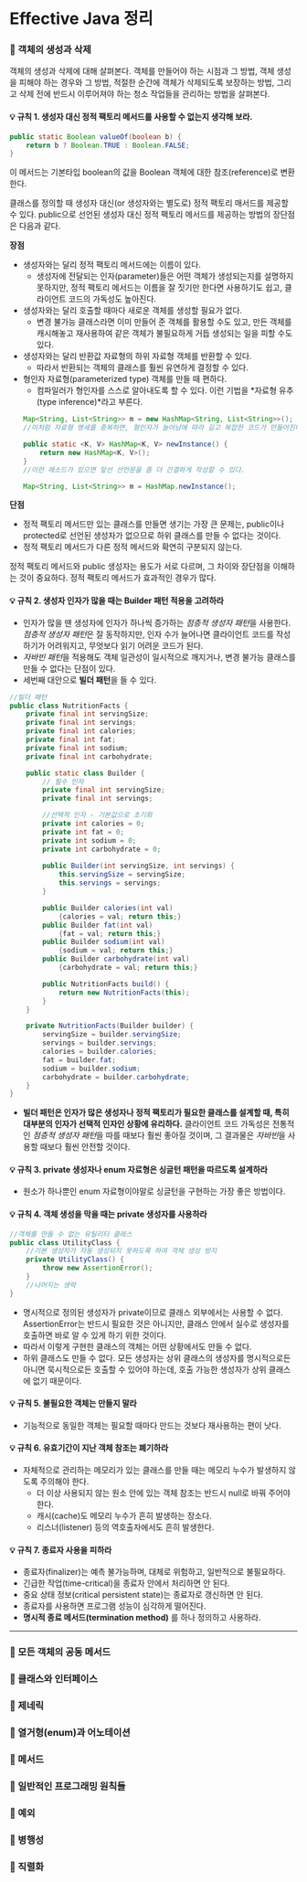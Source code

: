 # Effective Java 정리

### :pushpin: 객체의 생성과 삭제
객체의 생성과 삭제에 대해 살펴본다. 객체를 만들어야 하는 시점과 그 방법, 객체 생성을 피해야 하는 경우와 그 방법, 적절한 순간에 객체가 삭제되도록 보장하는 방법, 그리고 삭제 전에 반드시 이루어져야 하는 청소 작업들을 관리하는 방법을 살펴본다.

#### :bulb: 규칙 1. 생성자 대신 정적 팩토리 메서드를 사용할 수 없는지 생각해 보라.
```java
public static Boolean valueOf(boolean b) {
    return b ? Boolean.TRUE : Boolean.FALSE;
}
```
이 메서드는 기본타입 boolean의 값을 Boolean 객체에 대한 참조(reference)로 변환한다.

클래스를 정의할 때 생성자 대신(or 생성자와는 별도로) 정적 팩토리 매서드를 제공할 수 있다. public으로 선언된 생성자 대신 정적 팩토리 메서드를 제공하는 방법의 장단점은 다음과 같다.

**장점**
* 생성자와는 달리 정적 팩토리 메서드에는 이름이 있다.
    - 생성자에 전달되는 인자(parameter)들은 어떤 객체가 생성되는지를 설명하지 못하지만, 정적 팩토리 메서드는 이름을 잘 짓기만 한다면 사용하기도 쉽고, 클라이언트 코드의 가독성도 높아진다.
* 생성자와는 달리 호출할 때마다 새로운 객체를 생성할 필요가 없다.
    - 변경 불가능 클래스라면 이미 만들어 준 객체를 활용할 수도 있고, 만든 객체를 캐시해놓고 재사용하여 같은 객체가 불필요하게 거듭 생성되는 일을 피할 수도 있다.
* 생성자와는 달리 반환값 자료형의 하위 자료형 객체를 반환할 수 있다.
    - 따라서 반환되는 객체의 클래스를 훨씬 유연하게 결정할 수 있다.
* 형인자 자료형(parameterized type) 객체를 만들 때 편하다.
    - 컴파일러가 형인자를 스스로 알아내도록 할 수 있다. 이런 기법을 *자료형 유추(type inference)*라고 부른다.
    ```java
    Map<String, List<String>> m = new HashMap<String, List<String>>();
    //이처럼 자료형 명세를 중복하면, 형인자가 늘어남에 따라 길고 복잡한 코드가 만들어진다. 여기서

    public static <K, V> HashMap<K, V> newInstance() {
        return new HashMap<K, V>();
    }
    //이런 메소드가 있으면 앞선 선언문을 좀 더 간결하게 작성할 수 있다.

    Map<String, List<String>> m = HashMap.newInstance();
    ```

**단점**
* 정적 팩토리 메서드만 있는 클래스를 만들면 생기는 가장 큰 문제는, public이나 protected로 선언된 생성자가 없으므로 하위 클래스를 만들 수 없다는 것이다.
* 정적 팩토리 메서드가 다른 정적 메서드와 확연히 구분되지 않는다.

정적 팩토리 메서드와 public 생성자는 용도가 서로 다르며, 그 차이와 장단점을 이해하는 것이 중요하다. 정적 팩토리 메서드가 효과적인 경우가 많다.

#### :bulb: 규칙 2. 생성자 인자가 많을 때는 Builder 패턴 적용을 고려하라
* 인자가 많을 땐 생성자에 인자가 하나씩 증가하는 *점층적 생성자 패턴*을 사용한다. *점층적 생성자 패턴*은 잘 동작하지만, 인자 수가 늘어나면 클라이언트 코드를 작성하기가 어려워지고, 무엇보다 읽기 어려운 코드가 된다.
* *자바빈 패턴*을 적용해도 객체 일관성이 일시적으로 깨지거나, 변경 불가능 클래스를 만들 수 없다는 단점이 있다.
* 세번째 대안으로 **빌더 패턴**을 들 수 있다.
```java
//빌더 패턴
public class NutritionFacts {
    private final int servingSize;
    private final int servings;
    private final int calories;
    private final int fat;
    private final int sodium;
    private final int carbohydrate;

    public static class Builder {
        // 필수 인자
        private final int servingSize;
        private final int servings;

        //선택적 인자 - 기본값으로 초기화
        private int calories = 0;
        private int fat = 0;
        private int sodium = 0;
        private int carbohydrate = 0;
        
        public Builder(int servingSize, int servings) {
            this.servingSize = servingSize;
            this.servings = servings;
        }

        public Builder calories(int val)
            {calories = val; return this;}
        public Builder fat(int val)
            {fat = val; return this;}
        public Builder sodium(int val)
            {sodium = val; return this;}
        public Builder carbohydrate(int val)
            {carbohydrate = val; return this;}

        public NutritionFacts build() {
            return new NutritionFacts(this);
        }
    }

    private NutritionFacts(Builder builder) {
        servingSize = builder.servingSize;
        servings = builder.servings;
        calories = builder.calories;
        fat = builder.fat;
        sodium = builder.sodium;
        carbohydrate = builder.carbohydrate;
    }
}
```
* **빌더 패턴은 인자가 많은 생성자나 정적 팩토리가 필요한 클래스를 설계할 때, 특히 대부분의 인자가 선택적 인자인 상황에 유리하다.** 클라이언트 코드 가독성은 전통적인 *점층적 생성자 패턴*을 따를 때보다 훨씬 좋아질 것이며, 그 결과물은 *자바빈*을 사용할 때보다 훨씬 안전할 것이다.

#### :bulb: 규칙 3. private 생성자나 enum 자료형은 싱글턴 패턴을 따르도록 설계하라
* 원소가 하나뿐인 enum 자료형이야말로 싱글턴을 구현하는 가장 좋은 방법이다.

#### :bulb: 규칙 4. 객체 생성을 막을 때는 private 생성자를 사용하라
```java
//객체를 만들 수 없는 유틸리티 클래스
public class UtilityClass {
    //기본 생성자가 자동 생성되지 못하도록 하여 객체 생성 방지
    private UtilityClass() {
        throw new AssertionError();
    }
    //나머지는 생략
}
```
* 명시적으로 정의된 생성자가 private이므로 클래스 외부에서는 사용할 수 없다. AssertionError는 반드시 필요한 것은 아니지만, 클래스 안에서 실수로 생성자를 호출하면 바로 알 수 있게 하기 위한 것이다.
* 따라서 이렇게 구현한 클래스의 객체는 어떤 상황에서도 만들 수 없다. 
* 하위 클래스도 만들 수 없다. 모든 생성자는 상위 클래스의 생성자를 명시적으로든 아니면 묵시적으로든 호출할 수 있어야 하는데, 호출 가능한 생성자가 상위 클래스에 없기 때문이다.

#### :bulb: 규칙 5. 불필요한 객체는 만들지 말라
* 기능적으로 동일한 객체는 필요할 때마다 만드는 것보다 재사용하는 편이 낫다.

#### :bulb: 규칙 6. 유효기간이 지난 객체 참조는 폐기하라
* 자체적으로 관리하는 메모리가 있는 클래스를 만들 때는 메모리 누수가 발생하지 않도록 주의해야 한다.
    - 더 이상 사용되지 않는 원소 안에 있는 객체 참조는 반드시 null로 바꿔 주어야 한다.
    - 캐시(cache)도 메모리 누수가 흔히 발생하는 장소다.
    - 리스너(listener) 등의 역호출자에서도 흔히 발생한다.

#### :bulb: 규칙 7. 종료자 사용을 피하라
* 종료자(finalizer)는 예측 불가능하며, 대체로 위험하고, 일반적으로 불필요하다.
* 긴급한 작업(time-critical)을 종료자 안에서 처리하면 안 된다.
* 중요 상태 정보(critical persistent state)는 종료자로 갱신하면 안 된다.
* 종료자를 사용하면 프로그램 성능이 심각하게 떨어진다.
* **명시적 종료 메서드(termination method)** 를 하나 정의하고 사용하라.

---

### :pushpin: 모든 객체의 공동 메서드

### :pushpin: 클래스와 인터페이스

### :pushpin: 제네릭

### :pushpin: 열거형(enum)과 어노테이션

### :pushpin: 메서드

### :pushpin: 일반적인 프로그래밍 원칙들

### :pushpin: 예외

### :pushpin: 병행성

### :pushpin: 직렬화